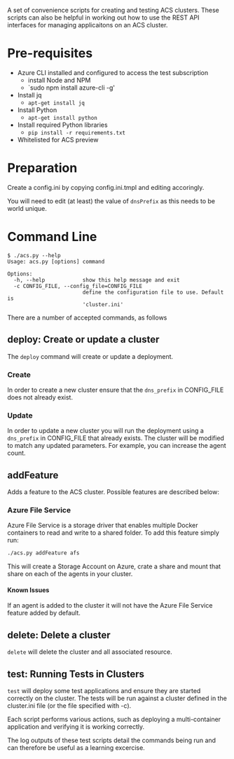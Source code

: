 A set of convenience scripts for creating and testing ACS
clusters. These scripts can also be helpful in working out how to use
the REST API interfaces for managing applicaitons on an ACS cluster.

# Pre-requisites

  * Azure CLI installed and configured to access the test subscription
    * install Node and NPM
    * `sudo npm install azure-cli -g'
  * Install jq
    * `apt-get install jq`
  * Install Python
    * `apt-get install python`
  * Install required Python libraries
    * `pip install -r requirements.txt`
  * Whitelisted for ACS preview

# Preparation

Create a config.ini by copying config.ini.tmpl and editing accoringly.

You will need to edit (at least) the value of `dnsPrefix` as this needs
to be world unique.

# Command Line

```
$ ./acs.py --help
Usage: acs.py [options] command

Options:
  -h, --help            show this help message and exit
  -c CONFIG_FILE, --config_file=CONFIG_FILE
                        define the configuration file to use. Default is
                        'cluster.ini'
```

There are a number of accepted commands, as follows

## deploy: Create or update a cluster

The `deploy` command will create or update a deployment. 

### Create

In order to create a new cluster ensure that the `dns_prefix` in
CONFIG_FILE does not already exist.

### Update

In order to update a new cluster you will run the deployment using a
`dns_prefix` in CONFIG_FILE that already exists. The cluster will be
modified to match any updated parameters. For example, you can
increase the agent count.

## addFeature

Adds a feature to the ACS cluster. Possible features are described
below:

### Azure File Service

Azure File Service is a storage driver that enables multiple Docker
containers to read and write to a shared folder. To add this feature
simply run:

```bash
./acs.py addFeature afs
```

This will create a Storage Account on Azure, crate a share and mount
that share on each of the agents in your cluster.

#### Known Issues

If an agent is added to the cluster it will not have the Azure File
Service feature added by default.

## delete: Delete a cluster

`delete` will delete the cluster and all associated resource.

## test: Running Tests in Clusters

`test` will deploy some test applications and ensure they are started
correctly on the cluster. The tests will be run against a cluster
defined in the cluster.ini file (or the file specified with -c).

Each script performs various actions, such as deploying a
multi-container application and verifying it is working correctly.

The log outputs of these test scripts detail the commands being run
and can therefore be useful as a learning excercise.